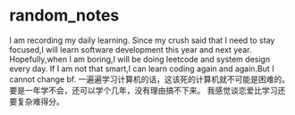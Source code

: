 # random_notes
I am recording my daily learning. 
Since my crush said that I need to stay focused,I will learn software development this year and next year.
Hopefully,when I am boring,I will be doing leetcode and system design every day.
If I am not that smart,I can learn coding again and again.But I cannot change bf.
一遍遍学习计算机的话，这该死的计算机就不可能是困难的。要是一年学不会，还可以学个几年，没有理由搞不下来。
我感觉谈恋爱比学习还要复杂难得分。
